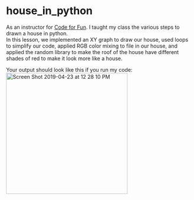 # house_in_python
As an instructor for [Code for Fun](https://www.codeforfun.com/). I taught my class the various steps to drawn a house in python. <br>
In this lesson, we implemented an XY graph to draw our house, used loops to simplify our code, applied RGB color mixing to file in our house, and applied the random library to make the roof of the house have different shades of red to make it look more like a house.


Your output should look like this if you run my code:
<br>
<img width="329" alt="Screen Shot 2019-04-23 at 12 28 10 PM" src="https://user-images.githubusercontent.com/16840579/56609988-532d0c00-65c3-11e9-9381-2e4d3e203577.png">
